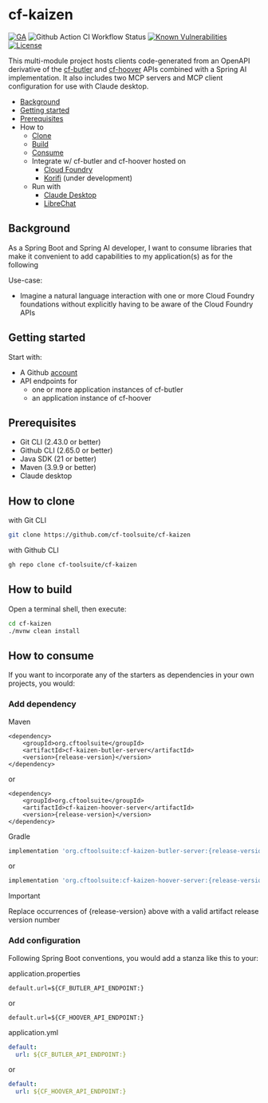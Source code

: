 # cf-kaizen

[![GA](https://img.shields.io/badge/Release-Alpha-darkred)](https://img.shields.io/badge/Release-Alpha-darkred) ![Github Action CI Workflow Status](https://github.com/cf-toolsuite/cf-kaizen/actions/workflows/ci.yml/badge.svg) [![Known Vulnerabilities](https://snyk.io/test/github/cf-toolsuite/cf-kaizen/badge.svg?style=plastic)](https://snyk.io/test/github/cf-toolsuite/cf-kaizen) [![License](https://img.shields.io/badge/License-Apache%202.0-blue.svg)](https://opensource.org/licenses/Apache-2.0)

This multi-module project hosts clients code-generated from an OpenAPI derivative of the [cf-butler](https://github.com/cf-toolsuite/cf-butler/blob/main/docs/ENDPOINTS.md) and [cf-hoover](https://github.com/cf-toolsuite/cf-hoover/blob/main/docs/ENDPOINTS.md) APIs combined with a Spring AI implementation.
It also includes two MCP servers and MCP client configuration for use with Claude desktop.

* [Background](#background)
* [Getting started](#getting-started)
* [Prerequisites](#prerequisites)
* How to
    * [Clone](#how-to-clone)
    * [Build](#how-to-build)
    * [Consume](#how-to-consume)
    * Integrate w/ cf-butler and cf-hoover hosted on
      * [Cloud Foundry](docs/CF.md)
      * [Korifi](docs/KORIFI.md) (under development)
    * Run with
      * [Claude Desktop](docs/CLAUDE.md)
      * [LibreChat](docs/LIBRECHAT.md)

## Background

As a Spring Boot and Spring AI developer, I want
to consume libraries that make it convenient to add capabilities to my application(s)
as for the following

Use-case:

* Imagine a natural language interaction with one or more Cloud Foundry foundations without explicitly having to be aware of the Cloud Foundry APIs

## Getting started

Start with:

* A Github [account](https://github.com/signup)
* API endpoints for
  * one or more application instances of cf-butler
  * an application instance of cf-hoover

## Prerequisites

* Git CLI (2.43.0 or better)
* Github CLI (2.65.0 or better)
* Java SDK (21 or better)
* Maven (3.9.9 or better)
* Claude desktop

## How to clone

with Git CLI

```bash
git clone https://github.com/cf-toolsuite/cf-kaizen
```

with Github CLI

```bash
gh repo clone cf-toolsuite/cf-kaizen
```

## How to build

Open a terminal shell, then execute:

```bash
cd cf-kaizen
./mvnw clean install
```

## How to consume

If you want to incorporate any of the starters as dependencies in your own projects, you would:

### Add dependency

Maven

```maven
<dependency>
    <groupId>org.cftoolsuite</groupId>
    <artifactId>cf-kaizen-butler-server</artifactId>
    <version>{release-version}</version>
</dependency>
```

or

```maven
<dependency>
    <groupId>org.cftoolsuite</groupId>
    <artifactId>cf-kaizen-hoover-server</artifactId>
    <version>{release-version}</version>
</dependency>
```

Gradle

```gradle
implementation 'org.cftoolsuite:cf-kaizen-butler-server:{release-version}'
```

or

```gradle
implementation 'org.cftoolsuite:cf-kaizen-hoover-server:{release-version}'
```

> [!IMPORTANT]
> Replace occurrences of {release-version} above with a valid artifact release version number

### Add configuration

Following Spring Boot conventions, you would add a stanza like this to your:

application.properties

```properties
default.url=${CF_BUTLER_API_ENDPOINT:}
```

or

```properties
default.url=${CF_HOOVER_API_ENDPOINT:}
```

application.yml

```yaml
default:
  url: ${CF_BUTLER_API_ENDPOINT:}
```

or

```yaml
default:
  url: ${CF_HOOVER_API_ENDPOINT:}
```
